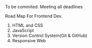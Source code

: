 #

To be commited. Meeting all deadlines

Road Map For Frontend Dev.

1. HTML and CSS
2. JavaScript
3. Version Control System(Git & GitHub)
4. Responsive Web




